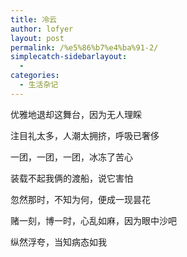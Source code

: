 ```yaml
---
title: 冷云
author: lofyer
layout: post
permalink: /%e5%86%b7%e4%ba%91-2/
simplecatch-sidebarlayout:
  - 
categories:
  - 生活杂记
---
```

优雅地退却这舞台，因为无人理睬

注目礼太多，人潮太拥挤，呼吸已奢侈

一团，一团，一团，冰冻了苦心

装载不起我俩的渡船，说它害怕

忽然那时，不知为何，便成一现昙花

赌一刻，博一时，心乱如麻，因为眼中沙吧

纵然浮夸，当知病态如我

&nbsp;
